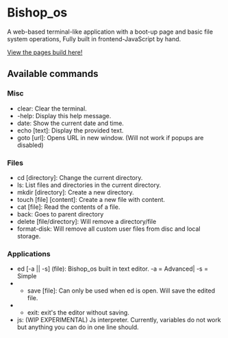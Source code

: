 # Bishop_os

A web-based terminal-like application with a boot-up page and basic file system operations, Fully built in frontend-JavaScript by hand. 

[View the pages build here!](https;//bishop-dev.com)
## Available commands
### Misc
- clear: Clear the terminal.
- -help: Display this help message.
- date: Show the current date and time.
- echo [text]: Display the provided text.
- goto [url]: Opens URL in new window. (Will not work if popups are disabled)
### Files
- cd [directory]: Change the current directory.
- ls: List files and directories in the current directory.
- mkdir [directory]: Create a new directory.
- touch [file] [content]: Create a new file with content.
- cat [file]: Read the contents of a file.
- back: Goes to parent directory
- delete [file/directory]: Will remove a directory/file
- format-disk: Will remove all custom user files from disc and local storage.
### Applications
- ed [-a || -s] (file): Bishop_os built in text editor. -a = Advanced| -s = Simple
- - save [file]: Can only be used when ed is open. Will save the edited file.
- - exit: exit's the editor without saving.
- js: (WIP EXPERIMENTAL) Js interpreter. Currently, variables do not work but anything you can do in one line should.
